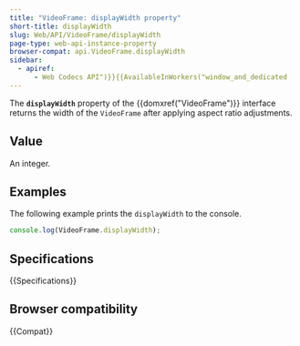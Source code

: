 ```yaml
---
title: "VideoFrame: displayWidth property"
short-title: displayWidth
slug: Web/API/VideoFrame/displayWidth
page-type: web-api-instance-property
browser-compat: api.VideoFrame.displayWidth
sidebar:
  - apiref:
      - Web Codecs API")}}{{AvailableInWorkers("window_and_dedicated
---
```


The **`displayWidth`** property of the {{domxref("VideoFrame")}} interface returns the width of the `VideoFrame` after applying aspect ratio adjustments.

## Value

An integer.

## Examples

The following example prints the `displayWidth` to the console.

```js
console.log(VideoFrame.displayWidth);
```

## Specifications

{{Specifications}}

## Browser compatibility

{{Compat}}
